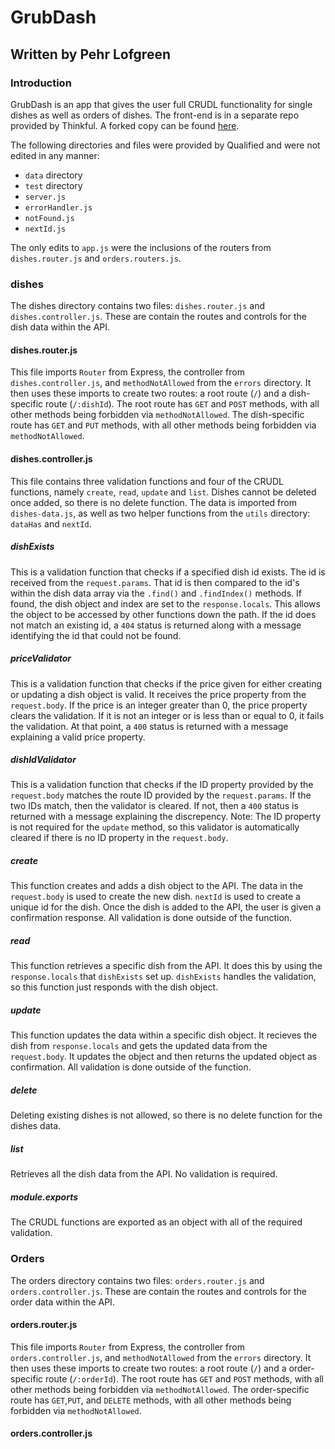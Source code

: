 # GrubDash
## Written by Pehr Lofgreen

### Introduction

GrubDash is an app that gives the user full CRUDL functionality for single dishes as well as orders of dishes. The front-end is in a separate repo provided by Thinkful. A forked copy can be found [here](https://github.com/EngineerPehr/grubDashFrontend).

The following directories and files were provided by Qualified and were not edited in any manner:
- `data` directory
- `test` directory
- `server.js`
- `errorHandler.js`
- `notFound.js`
- `nextId.js`

The only edits to `app.js` were the inclusions of the routers from `dishes.router.js` and `orders.routers.js`.

### dishes

The dishes directory contains two files: `dishes.router.js` and `dishes.controller.js`. These are contain the routes and controls for the dish data within the API.

#### dishes.router.js

This file imports `Router` from Express, the controller from `dishes.controller.js`, and `methodNotAllowed` from the `errors` directory. It then uses these imports to create two routes: a root route (`/`) and a dish-specific route (`/:dishId`). The root route has `GET` and `POST` methods, with all other methods being forbidden via `methodNotAllowed`. The dish-specific route has `GET` and `PUT` methods, with all other methods being forbidden via `methodNotAllowed`.

#### dishes.controller.js

This file contains three validation functions and four of the CRUDL functions, namely `create`, `read`, `update` and `list`. Dishes cannot be deleted once added, so there is no delete function. The data is imported from `dishes-data.js`, as well as two helper functions from the `utils` directory: `dataHas` and `nextId`.

##### dishExists

This is a validation function that checks if a specified dish id exists. The id is received from the `request.params`. That id is then compared to the id's within the dish data array via the `.find()` and `.findIndex()` methods. If found, the dish object and index are set to the `response.locals`. This allows the object to be accessed by other functions down the path. If the id does not match an existing id, a `404` status is returned along with a message identifying the id that could not be found.

##### priceValidator

This is a validation function that checks if the price given for either creating or updating a dish object is valid. It receives the price property from the `request.body`. If the price is an integer greater than 0, the price property clears the validation. If it is not an integer or is less than or equal to 0, it fails the validation. At that point, a `400` status is returned with a message explaining a valid price property.

##### dishIdValidator

This is a validation function that checks if the ID property provided by the `request.body` matches the route ID provided by the `request.params`. If the two IDs match, then the validator is cleared. If not, then a `400` status is returned with a message explaining the discrepency. Note: The ID property is not required for the `update` method, so this validator is automatically cleared if there is no ID property in the `request.body`.

##### create

This function creates and adds a dish object to the API. The data in the `request.body` is used to create the new dish. `nextId` is used to create a unique id for the dish. Once the dish is added to the API, the user is given a confirmation response. All validation is done outside of the function.

##### read

This function retrieves a specific dish from the API. It does this by using the `response.locals` that `dishExists` set up. `dishExists` handles the validation, so this function just responds with the dish object.

##### update

This function updates the data within a specific dish object. It recieves the dish from `response.locals` and gets the updated data from the `request.body`. It updates the object and then returns the updated object as confirmation. All validation is done outside of the function.

##### delete

Deleting existing dishes is not allowed, so there is no delete function for the dishes data.

##### list

Retrieves all the dish data from the API. No validation is required.

##### module.exports

The CRUDL functions are exported as an object with all of the required validation.

### Orders

The orders directory contains two files: `orders.router.js` and `orders.controller.js`. These are contain the routes and controls for the order data within the API.

#### orders.router.js

This file imports `Router` from Express, the controller from `orders.controller.js`, and `methodNotAllowed` from the `errors` directory. It then uses these imports to create two routes: a root route (`/`) and a order-specific route (`/:orderId`). The root route has `GET` and `POST` methods, with all other methods being forbidden via `methodNotAllowed`. The order-specific route has `GET`,`PUT`, and `DELETE` methods, with all other methods being forbidden via `methodNotAllowed`.

#### orders.controller.js